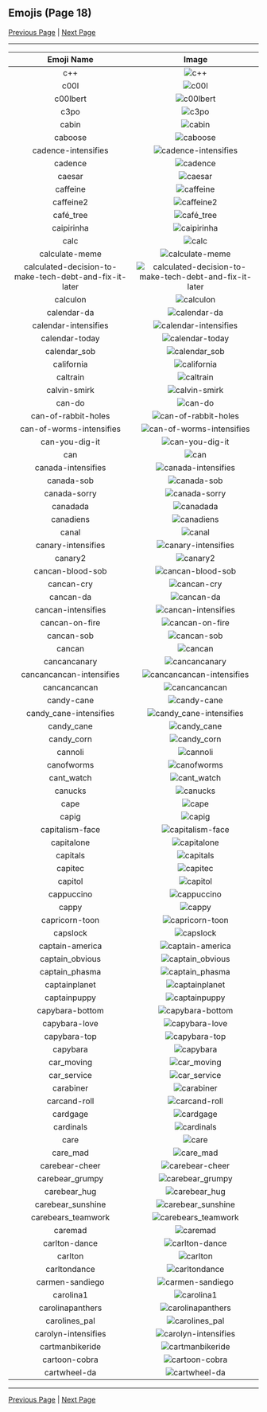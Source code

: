 
## Emojis (Page 18)

[Previous Page](/docs/hc/page-b-0017.md)
  | [Next Page](/docs/hc/page-c-0019.md)

<hr />

|Emoji Name|Image|
| :-: | :-: |
|c++| ![c++](/emojis/hc/c++.png)|
|c00l| ![c00l](/emojis/hc/c00l.gif)|
|c00lbert| ![c00lbert](/emojis/hc/c00lbert.gif)|
|c3po| ![c3po](/emojis/hc/c3po.png)|
|cabin| ![cabin](/emojis/hc/cabin.png)|
|caboose| ![caboose](/emojis/hc/caboose.png)|
|cadence-intensifies| ![cadence-intensifies](/emojis/hc/cadence-intensifies.gif)|
|cadence| ![cadence](/emojis/hc/cadence.png)|
|caesar| ![caesar](/emojis/hc/caesar.png)|
|caffeine| ![caffeine](/emojis/hc/caffeine.png)|
|caffeine2| ![caffeine2](/emojis/hc/caffeine2.png)|
|café_tree| ![café_tree](/emojis/hc/café_tree.jpg)|
|caipirinha| ![caipirinha](/emojis/hc/caipirinha.png)|
|calc| ![calc](/emojis/hc/calc.png)|
|calculate-meme| ![calculate-meme](/emojis/hc/calculate-meme.gif)|
|calculated-decision-to-make-tech-debt-and-fix-it-later| ![calculated-decision-to-make-tech-debt-and-fix-it-later](/emojis/hc/calculated-decision-to-make-tech-debt-and-fix-it-later.png)|
|calculon| ![calculon](/emojis/hc/calculon.png)|
|calendar-da| ![calendar-da](/emojis/hc/calendar-da.png)|
|calendar-intensifies| ![calendar-intensifies](/emojis/hc/calendar-intensifies.gif)|
|calendar-today| ![calendar-today](/emojis/hc/calendar-today.png)|
|calendar_sob| ![calendar_sob](/emojis/hc/calendar_sob.png)|
|california| ![california](/emojis/hc/california.jpg)|
|caltrain| ![caltrain](/emojis/hc/caltrain.png)|
|calvin-smirk| ![calvin-smirk](/emojis/hc/calvin-smirk.jpg)|
|can-do| ![can-do](/emojis/hc/can-do.png)|
|can-of-rabbit-holes| ![can-of-rabbit-holes](/emojis/hc/can-of-rabbit-holes.gif)|
|can-of-worms-intensifies| ![can-of-worms-intensifies](/emojis/hc/can-of-worms-intensifies.gif)|
|can-you-dig-it| ![can-you-dig-it](/emojis/hc/can-you-dig-it.png)|
|can| ![can](/emojis/hc/can.gif)|
|canada-intensifies| ![canada-intensifies](/emojis/hc/canada-intensifies.gif)|
|canada-sob| ![canada-sob](/emojis/hc/canada-sob.png)|
|canada-sorry| ![canada-sorry](/emojis/hc/canada-sorry.gif)|
|canadada| ![canadada](/emojis/hc/canadada.png)|
|canadiens| ![canadiens](/emojis/hc/canadiens.png)|
|canal| ![canal](/emojis/hc/canal.png)|
|canary-intensifies| ![canary-intensifies](/emojis/hc/canary-intensifies.gif)|
|canary2| ![canary2](/emojis/hc/canary2.png)|
|cancan-blood-sob| ![cancan-blood-sob](/emojis/hc/cancan-blood-sob.png)|
|cancan-cry| ![cancan-cry](/emojis/hc/cancan-cry.png)|
|cancan-da| ![cancan-da](/emojis/hc/cancan-da.png)|
|cancan-intensifies| ![cancan-intensifies](/emojis/hc/cancan-intensifies.gif)|
|cancan-on-fire| ![cancan-on-fire](/emojis/hc/cancan-on-fire.png)|
|cancan-sob| ![cancan-sob](/emojis/hc/cancan-sob.png)|
|cancan| ![cancan](/emojis/hc/cancan.png)|
|cancancanary| ![cancancanary](/emojis/hc/cancancanary.png)|
|cancancancan-intensifies| ![cancancancan-intensifies](/emojis/hc/cancancancan-intensifies.gif)|
|cancancancan| ![cancancancan](/emojis/hc/cancancancan.png)|
|candy-cane| ![candy-cane](/emojis/hc/candy-cane.png)|
|candy_cane-intensifies| ![candy_cane-intensifies](/emojis/hc/candy_cane-intensifies.gif)|
|candy_cane| ![candy_cane](/emojis/hc/candy_cane.png)|
|candy_corn| ![candy_corn](/emojis/hc/candy_corn.png)|
|cannoli| ![cannoli](/emojis/hc/cannoli.jpg)|
|canofworms| ![canofworms](/emojis/hc/canofworms.gif)|
|cant_watch| ![cant_watch](/emojis/hc/cant_watch.png)|
|canucks| ![canucks](/emojis/hc/canucks.png)|
|cape| ![cape](/emojis/hc/cape.png)|
|capig| ![capig](/emojis/hc/capig.png)|
|capitalism-face| ![capitalism-face](/emojis/hc/capitalism-face.png)|
|capitalone| ![capitalone](/emojis/hc/capitalone.jpg)|
|capitals| ![capitals](/emojis/hc/capitals.png)|
|capitec| ![capitec](/emojis/hc/capitec.png)|
|capitol| ![capitol](/emojis/hc/capitol.png)|
|cappuccino| ![cappuccino](/emojis/hc/cappuccino.png)|
|cappy| ![cappy](/emojis/hc/cappy.png)|
|capricorn-toon| ![capricorn-toon](/emojis/hc/capricorn-toon.png)|
|capslock| ![capslock](/emojis/hc/capslock.jpg)|
|captain-america| ![captain-america](/emojis/hc/captain-america.jpg)|
|captain_obvious| ![captain_obvious](/emojis/hc/captain_obvious.png)|
|captain_phasma| ![captain_phasma](/emojis/hc/captain_phasma.png)|
|captainplanet| ![captainplanet](/emojis/hc/captainplanet.png)|
|captainpuppy| ![captainpuppy](/emojis/hc/captainpuppy.png)|
|capybara-bottom| ![capybara-bottom](/emojis/hc/capybara-bottom.png)|
|capybara-love| ![capybara-love](/emojis/hc/capybara-love.png)|
|capybara-top| ![capybara-top](/emojis/hc/capybara-top.png)|
|capybara| ![capybara](/emojis/hc/capybara.png)|
|car_moving| ![car_moving](/emojis/hc/car_moving.gif)|
|car_service| ![car_service](/emojis/hc/car_service.jpg)|
|carabiner| ![carabiner](/emojis/hc/carabiner.png)|
|carcand-roll| ![carcand-roll](/emojis/hc/carcand-roll.gif)|
|cardgage| ![cardgage](/emojis/hc/cardgage.jpg)|
|cardinals| ![cardinals](/emojis/hc/cardinals.png)|
|care| ![care](/emojis/hc/care.png)|
|care_mad| ![care_mad](/emojis/hc/care_mad.png)|
|carebear-cheer| ![carebear-cheer](/emojis/hc/carebear-cheer.png)|
|carebear_grumpy| ![carebear_grumpy](/emojis/hc/carebear_grumpy.png)|
|carebear_hug| ![carebear_hug](/emojis/hc/carebear_hug.png)|
|carebear_sunshine| ![carebear_sunshine](/emojis/hc/carebear_sunshine.jpg)|
|carebears_teamwork| ![carebears_teamwork](/emojis/hc/carebears_teamwork.png)|
|caremad| ![caremad](/emojis/hc/caremad.png)|
|carlton-dance| ![carlton-dance](/emojis/hc/carlton-dance.gif)|
|carlton| ![carlton](/emojis/hc/carlton.gif)|
|carltondance| ![carltondance](/emojis/hc/carltondance.gif)|
|carmen-sandiego| ![carmen-sandiego](/emojis/hc/carmen-sandiego.png)|
|carolina1| ![carolina1](/emojis/hc/carolina1.png)|
|carolinapanthers| ![carolinapanthers](/emojis/hc/carolinapanthers.png)|
|carolines_pal| ![carolines_pal](/emojis/hc/carolines_pal.jpg)|
|carolyn-intensifies| ![carolyn-intensifies](/emojis/hc/carolyn-intensifies.gif)|
|cartmanbikeride| ![cartmanbikeride](/emojis/hc/cartmanbikeride.png)|
|cartoon-cobra| ![cartoon-cobra](/emojis/hc/cartoon-cobra.jpg)|
|cartwheel-da| ![cartwheel-da](/emojis/hc/cartwheel-da.png)|

<hr/>

[Previous Page](/docs/hc/page-b-0017.md)
  | [Next Page](/docs/hc/page-c-0019.md)